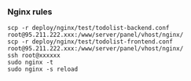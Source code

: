 ### Nginx rules
    scp -r deploy/nginx/test/todolist-backend.conf root@95.211.222.xxx:/www/server/panel/vhost/nginx/
    scp -r deploy/nginx/test/todolist-frontend.conf root@95.211.222.xxx:/www/server/panel/vhost/nginx/
    ssh root@xxxxxx 
    sudo nginx -t
    sudo nginx -s reload